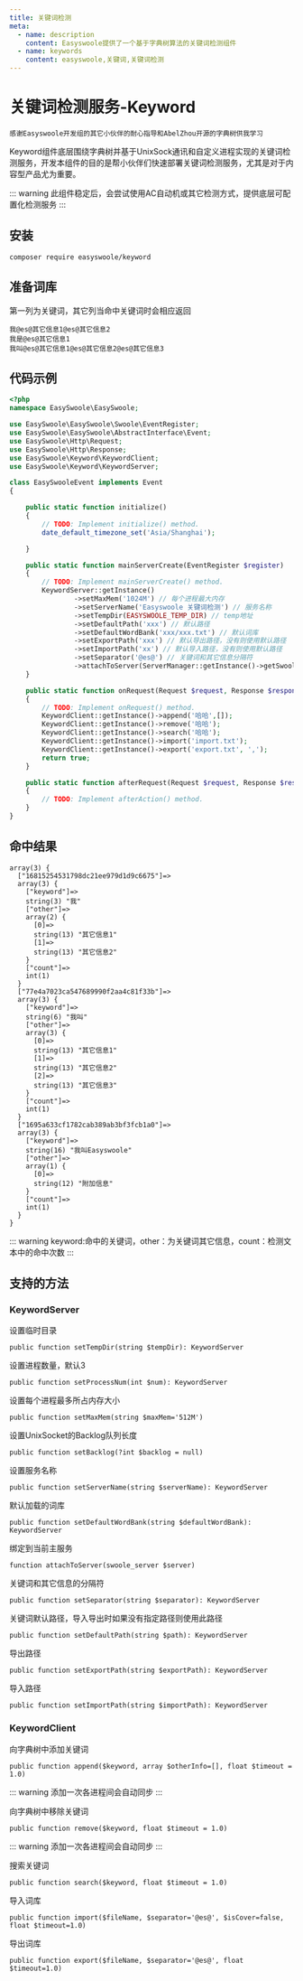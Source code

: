 ```yaml
---
title: 关键词检测
meta:
  - name: description
    content: Easyswoole提供了一个基于字典树算法的关键词检测组件
  - name: keywords
    content: easyswoole,关键词,关键词检测
---
```


# 关键词检测服务-Keyword

`感谢Easyswoole开发组的其它小伙伴的耐心指导和AbelZhou开源的字典树供我学习`

Keyword组件底层围绕字典树并基于UnixSock通讯和自定义进程实现的关键词检测服务，开发本组件的目的是帮小伙伴们快速部署关键词检测服务，尤其是对于内容型产品尤为重要。

::: warning 
 此组件稳定后，会尝试使用AC自动机或其它检测方式，提供底层可配置化检测服务
:::

## 安装

```
composer require easyswoole/keyword
```

## 准备词库

第一列为关键词，其它列当命中关键词时会相应返回

```
我@es@其它信息1@es@其它信息2
我是@es@其它信息1
我叫@es@其它信息1@es@其它信息2@es@其它信息3
```

## 代码示例

```php
<?php
namespace EasySwoole\EasySwoole;

use EasySwoole\EasySwoole\Swoole\EventRegister;
use EasySwoole\EasySwoole\AbstractInterface\Event;
use EasySwoole\Http\Request;
use EasySwoole\Http\Response;
use EasySwoole\Keyword\KeywordClient;
use EasySwoole\Keyword\KeywordServer;

class EasySwooleEvent implements Event
{

    public static function initialize()
    {
        // TODO: Implement initialize() method.
        date_default_timezone_set('Asia/Shanghai');

    }

    public static function mainServerCreate(EventRegister $register)
    {
        // TODO: Implement mainServerCreate() method.
        KeywordServer::getInstance()
                ->setMaxMem('1024M') // 每个进程最大内存
                ->setServerName('Easyswoole 关键词检测') // 服务名称
                ->setTempDir(EASYSWOOLE_TEMP_DIR) // temp地址
                ->setDefaultPath('xxx') // 默认路径
                ->setDefaultWordBank('xxx/xxx.txt') // 默认词库
                ->setExportPath('xxx') // 默认导出路径，没有则使用默认路径
                ->setImportPath('xx') // 默认导入路径，没有则使用默认路径
                ->setSeparator('@es@') // 关键词和其它信息分隔符
                ->attachToServer(ServerManager::getInstance()->getSwooleServer());
    }

    public static function onRequest(Request $request, Response $response): bool
    {
        // TODO: Implement onRequest() method.
        KeywordClient::getInstance()->append('哈哈',[]);
        KeywordClient::getInstance()->remove('哈哈');
        KeywordClient::getInstance()->search('哈哈');
        KeywordClient::getInstance()->import('import.txt');
        KeywordClient::getInstance()->export('export.txt', ',');
        return true;
    }

    public static function afterRequest(Request $request, Response $response): void
    {
        // TODO: Implement afterAction() method.
    }
}
```

## 命中结果

```
array(3) {
  ["16815254531798dc21ee979d1d9c6675"]=>
  array(3) {
    ["keyword"]=>
    string(3) "我"
    ["other"]=>
    array(2) {
      [0]=>
      string(13) "其它信息1"
      [1]=>
      string(13) "其它信息2"
    }
    ["count"]=>
    int(1)
  }
  ["77e4a7023ca547689990f2aa4c81f33b"]=>
  array(3) {
    ["keyword"]=>
    string(6) "我叫"
    ["other"]=>
    array(3) {
      [0]=>
      string(13) "其它信息1"
      [1]=>
      string(13) "其它信息2"
      [2]=>
      string(13) "其它信息3"
    }
    ["count"]=>
    int(1)
  }
  ["1695a633cf1782cab389ab3bf3fcb1a0"]=>
  array(3) {
    ["keyword"]=>
    string(16) "我叫Easyswoole"
    ["other"]=>
    array(1) {
      [0]=>
      string(12) "附加信息"
    }
    ["count"]=>
    int(1)
  }
}
```
::: warning 
 keyword:命中的关键词，other：为关键词其它信息，count：检测文本中的命中次数
:::

## 支持的方法

### KeywordServer

设置临时目录
```
public function setTempDir(string $tempDir): KeywordServer
```

设置进程数量，默认3
```
public function setProcessNum(int $num): KeywordServer
```

设置每个进程最多所占内存大小
```
public function setMaxMem(string $maxMem='512M')
```

设置UnixSocket的Backlog队列长度
```
public function setBacklog(?int $backlog = null)
```

设置服务名称
```
public function setServerName(string $serverName): KeywordServer
```

默认加载的词库
```
public function setDefaultWordBank(string $defaultWordBank): KeywordServer
```

绑定到当前主服务
```
function attachToServer(swoole_server $server)
```

关键词和其它信息的分隔符
```
public function setSeparator(string $separator): KeywordServer
```

关键词默认路径，导入导出时如果没有指定路径则使用此路径
```
public function setDefaultPath(string $path): KeywordServer
```

导出路径
```
public function setExportPath(string $exportPath): KeywordServer
```

导入路径
```
public function setImportPath(string $importPath): KeywordServer
```

### KeywordClient

向字典树中添加关键词
```
public function append($keyword, array $otherInfo=[], float $timeout = 1.0)
```
::: warning 
添加一次各进程间会自动同步
:::

向字典树中移除关键词
```
public function remove($keyword, float $timeout = 1.0)
```
::: warning 
添加一次各进程间会自动同步
:::

搜索关键词
```
public function search($keyword, float $timeout = 1.0)
```

导入词库
```
public function import($fileName, $separator='@es@', $isCover=false, float $timeout=1.0)
```

导出词库
```
public function export($fileName, $separator='@es@', float $timeout=1.0)
```
